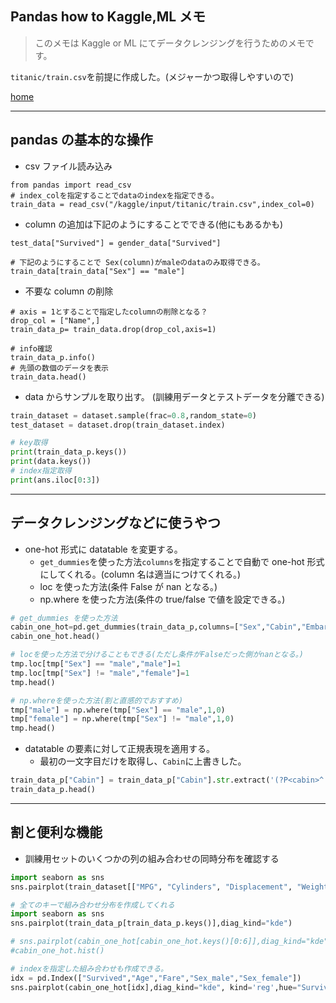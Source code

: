 ## Pandas how to Kaggle,ML メモ

> このメモは Kaggle or ML にてデータクレンジングを行うためのメモです。

`titanic/train.csv`を前提に作成した。(メジャーかつ取得しやすいので)

[home](https://puppies-jp.github.io/MyUtils/)

---

## pandas の基本的な操作

- csv ファイル読み込み

```
from pandas import read_csv
# index_colを指定することでdataのindexを指定できる。
train_data = read_csv("/kaggle/input/titanic/train.csv",index_col=0)

```

- column の追加は下記のようにすることでできる(他にもあるかも)

```
test_data["Survived"] = gender_data["Survived"]

# 下記のようにすることで Sex(column)がmaleのdataのみ取得できる。
train_data[train_data["Sex"] == "male"]
```

- 不要な column の削除

```
# axis = 1とすることで指定したcolumnの削除となる？
drop_col = ["Name",]
train_data_p= train_data.drop(drop_col,axis=1)
```

```
# info確認
train_data_p.info()
# 先頭の数個のデータを表示
train_data.head()
```

- data からサンプルを取り出す。
  (訓練用データとテストデータを分離できる)

```python
train_dataset = dataset.sample(frac=0.8,random_state=0)
test_dataset = dataset.drop(train_dataset.index)
```

```python
# key取得
print(train_data_p.keys())
print(data.keys())
# index指定取得
print(ans.iloc[0:3])
```

---

## データクレンジングなどに使うやつ

- one-hot 形式に datatable を変更する。
  - `get_dummies`を使った方法`columns`を指定することで自動で one-hot 形式にしてくれる。(column 名は適当につけてくれる。)
  - loc を使った方法(条件 False が nan となる。)
  - np.where を使った方法(条件の true/false で値を設定できる。)

```python
# get_dummies を使った方法
cabin_one_hot=pd.get_dummies(train_data_p,columns=["Sex","Cabin","Embarked","Pclass"],)
cabin_one_hot.head()

# locを使った方法で分けることもできる(ただし条件がFalseだった側がnanとなる。)
tmp.loc[tmp["Sex"] == "male","male"]=1
tmp.loc[tmp["Sex"] != "male","female"]=1
tmp.head()

# np.whereを使った方法(割と直感的でおすすめ)
tmp["male"] = np.where(tmp["Sex"] == "male",1,0)
tmp["female"] = np.where(tmp["Sex"] != "male",1,0)
tmp.head()

```

- datatable の要素に対して正規表現を適用する。
  - 最初の一文字目だけを取得し、`Cabin`に上書きした。

```python
train_data_p["Cabin"] = train_data_p["Cabin"].str.extract('(?P<cabin>^.)',expand=False).fillna("no_data")
train_data_p.head()
```

---

## 割と便利な機能

- 訓練用セットのいくつかの列の組み合わせの同時分布を確認する

```python
import seaborn as sns
sns.pairplot(train_dataset[["MPG", "Cylinders", "Displacement", "Weight"]], diag_kind="kde")

# 全てのキーで組み合わせ分布を作成してくれる
import seaborn as sns
sns.pairplot(train_data_p[train_data_p.keys()],diag_kind="kde")

# sns.pairplot(cabin_one_hot[cabin_one_hot.keys()[0:6]],diag_kind="kde")
#cabin_one_hot.hist()

# indexを指定した組み合わせも作成できる。
idx = pd.Index(["Survived","Age","Fare","Sex_male","Sex_female"])
sns.pairplot(cabin_one_hot[idx],diag_kind="kde", kind='reg',hue="Survived")
```
